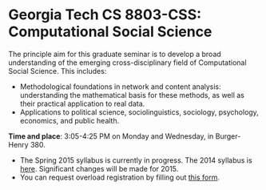 Georgia Tech CS 8803-CSS: Computational Social Science
============

The principle aim for this graduate seminar is to develop a broad
understanding of the emerging cross-disciplinary field of Computational Social Science.
This includes:
+ Methodological foundations in network and content analysis:
  understanding the mathematical basis for these methods, as well as
  their practical application to real data.
+ Applications to political science, sociolinguistics, sociology,
psychology, economics, and public health.

**Time and place**: 3:05-4:25 PM on Monday and Wednesday, in Burger-Henry 380.

- The Spring 2015 syllabus is currently in progress. The 2014 syllabus is [here](Syllabus2014.md). Significant changes will be made for 2015.
- You can request overload registration by filling out [this form](http://goo.gl/forms/QaWxRhgVeE).